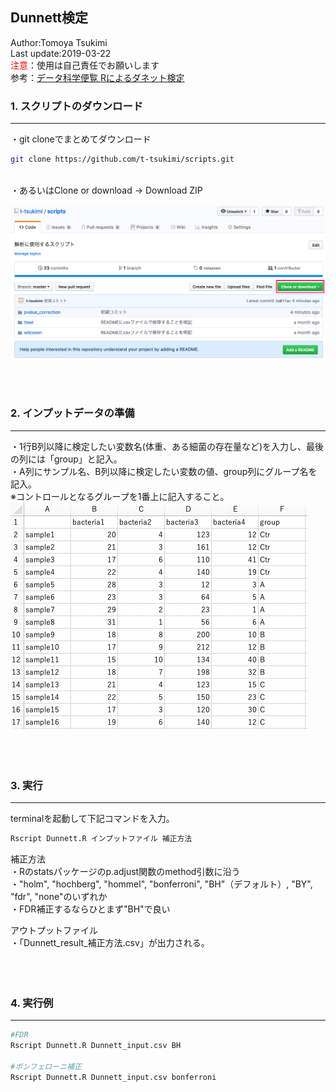 ## Dunnett検定
Author:Tomoya Tsukimi  
Last update:2019-03-22  
<font color="red">注意</font>：使用は自己責任でお願いします  
参考：[データ科学便覧 Rによるダネット検定](https://data-science.gr.jp/implementation/ist_r_dunnett_test.html)
<br />  


### 1. スクリプトのダウンロード
---
・git cloneでまとめてダウンロード
```sh
git clone https://github.com/t-tsukimi/scripts.git
```
<br />
・あるいはClone or download -> Download ZIP  

![](https://github.com/t-tsukimi/scripts/blob/master/pvalue_correction/image/download_script.png)  

<br />  
<br />  

### 2. インプットデータの準備  
---
・1行B列以降に検定したい変数名(体重、ある細菌の存在量など)を入力し、最後の列には「group」と記入。  
・A列にサンプル名、B列以降に検定したい変数の値、group列にグループ名を記入。  
※コントロールとなるグループを1番上に記入すること。  
![](https://github.com/t-tsukimi/scripts/blob/master/Dunnett/image/Dunnett_input.png)  
<br />  
<br />  



### 3. 実行
---
terminalを起動して下記コマンドを入力。
```sh
Rscript Dunnett.R インプットファイル 補正方法
```
補正方法  
・Rのstatsパッケージのp.adjust関数のmethod引数に沿う  
・"holm", "hochberg", "hommel", "bonferroni", "BH"（デフォルト）, "BY", "fdr", "none"のいずれか  
・FDR補正するならひとまず"BH"で良い  

アウトプットファイル  
・「Dunnett_result_補正方法.csv」が出力される。  
<br />  
<br />  

### 4. 実行例
---
```sh
#FDR
Rscript Dunnett.R Dunnett_input.csv BH

#ボンフェローニ補正
Rscript Dunnett.R Dunnett_input.csv bonferroni
```
